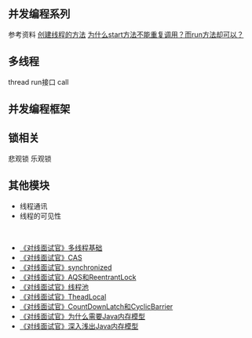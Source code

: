 ## 并发编程系列
参考资料
[创建线程的方法](https://www.toutiao.com/a7062970672842129958/)
[为什么start方法不能重复调用？而run方法却可以？](https://www.toutiao.com/a7064538583721427467/)

## 多线程

thread 
run接口
call


## 并发编程框架





## 锁相关

悲观锁 乐观锁

## 其他模块
 - 线程通讯
 - 线程的可见性


 <br/>



- [《对线面试官》多线程基础](http://javainterview.gitee.io/luffy/2021/08/19/02-Java%E5%B9%B6%E5%8F%91/01.%20%E5%A4%9A%E7%BA%BF%E7%A8%8B%E5%9F%BA%E7%A1%80/)
- [《对线面试官》CAS](http://javainterview.gitee.io/luffy/2021/08/19/02-Java%E5%B9%B6%E5%8F%91/02.%20CAS/)
- [《对线面试官》synchronized](http://javainterview.gitee.io/luffy/2021/08/19/02-Java%E5%B9%B6%E5%8F%91/03.%20synchronized/)
- [《对线面试官》AQS和ReentrantLock](http://javainterview.gitee.io/luffy/2021/08/19/02-Java%E5%B9%B6%E5%8F%91/04.%20AQS%E5%92%8CReentrantLock/)
- [《对线面试官》线程池](http://javainterview.gitee.io/luffy/2021/08/19/02-Java%E5%B9%B6%E5%8F%91/05.%20%E7%BA%BF%E7%A8%8B%E6%B1%A0/)
- [《对线面试官》TheadLocal](http://javainterview.gitee.io/luffy/2021/08/19/02-Java%E5%B9%B6%E5%8F%91/06.%20ThreadLocal/)
- [《对线面试官》CountDownLatch和CyclicBarrier](http://javainterview.gitee.io/luffy/2021/08/19/02-Java%E5%B9%B6%E5%8F%91/07.%20CountDownLatch%E5%92%8CCyclicBarrier/)
- [《对线面试官》为什么需要Java内存模型](http://javainterview.gitee.io/luffy/2021/08/19/02-Java%E5%B9%B6%E5%8F%91/08.%20%E4%B8%BA%E4%BB%80%E4%B9%88%E9%9C%80%E8%A6%81Java%E5%86%85%E5%AD%98%E6%A8%A1%E5%9E%8B/)
- [《对线面试官》深入浅出Java内存模型](http://javainterview.gitee.io/luffy/2021/08/19/02-Java%E5%B9%B6%E5%8F%91/09.%20%E6%B7%B1%E5%85%A5%E6%B5%85%E5%87%BAJava%E5%86%85%E5%AD%98%E6%A8%A1%E5%9E%8B/)



